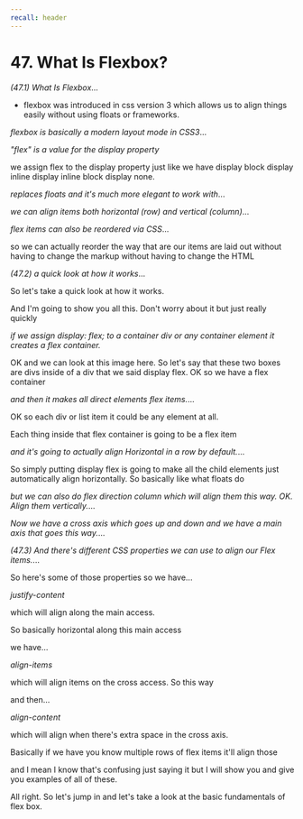 ```yaml
---
recall: header
---
```


# 47. What Is Flexbox?

*(47.1) What Is Flexbox*...

 
* flexbox was introduced in css version 3 which allows us to align things easily without using floats or frameworks.

*flexbox is basically a modern layout mode in CSS3*...
 
*"flex" is a value for the display property*  
 
we assign flex to the display property just like we have display block display inline display inline block display none.

*replaces floats and it's much more elegant to work with*...

*we can align items both horizontal (row) and vertical (column)*...

*flex items can also be reordered via CSS*...

so we can actually reorder the way that are our items are laid out without having to change the markup without having to change the HTML

*(47.2) a quick look at how it works*...

So let's take a quick look at how it works.  
 
And I'm going to show you all this. Don't worry about it but just really quickly  
 
*if we assign display: flex; to a container div or any container element it creates a flex container.*  
 
OK and we can look at this image here. So let's say that these two boxes are divs inside of a div that we said display flex. OK so we have a flex container

*and then it makes all direct elements flex items.*...

OK so each div or list item it could be any element at all.  
 
Each thing inside that flex container is going to be a flex item

*and it's going to actually align Horizontal in a row by default.*...

So simply putting display flex is going to make all the child elements just automatically align horizontally. So basically like what floats do
 
*but we can also do flex direction column which will align them this way. OK. Align them vertically.*...
 
*Now we have a cross axis which goes up and down and we have a main axis that goes this way.*...

*(47.3) And there's different CSS properties we can use to align our Flex items.*...

So here's some of those properties so we have...

*justify-content*  
 
which will align along the main access.  
 
So basically horizontal along this main access  
 
we have...

*align-items*  
 
which will align items on the cross access. So this way  
 
and then...

*align-content*  
 
which will align when there's extra space in the cross axis.  
 
Basically if we have you know multiple rows of flex items it'll align those  
 
and I mean I know that's confusing just saying it but I will show you and give you examples of all of these.  
 
All right. So let's jump in and let's take a look at the basic fundamentals of flex box.
